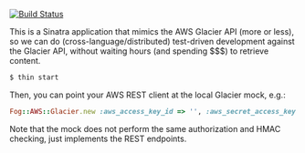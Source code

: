 [![Build Status](https://travis-ci.org/cbeer/icemelt.png?branch=master)](https://travis-ci.org/cbeer/icemelt)

This is a Sinatra application that mimics the AWS Glacier API (more or
less),  so we can do (cross-language/distributed) test-driven development against the Glacier API, without waiting hours (and spending $$$) to retrieve content.

```bash
$ thin start
```

Then, you can point your AWS REST client at the local Glacier mock, e.g.:

```ruby
Fog::AWS::Glacier.new :aws_access_key_id => '', :aws_secret_access_key => '', :scheme => 'http', :host => 'localhost', :port => '3000'}
```

Note that the mock does not perform the same authorization and HMAC checking, just implements the REST endpoints.
